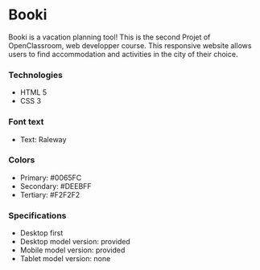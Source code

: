 # Booki #

Booki is a vacation planning tool! This is the second Projet of OpenClassroom, web developper course. 
This responsive website allows users to find accommodation and activities in the city of their choice. 

### Technologies ###
  - HTML 5
  - CSS 3

### Font text ###
  - Text: Raleway

### Colors ###

  - Primary: #0065FC
  - Secondary: #DEEBFF
  - Tertiary: #F2F2F2

### Specifications ###
  - Desktop first
  - Desktop model version: provided
  - Mobile model version: provided
  - Tablet model version: none

